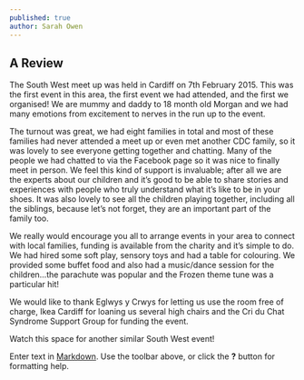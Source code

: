 ```yaml
---
published: true
author: Sarah Owen
---
```


## A Review
The South West meet up was held in Cardiff on 7th February 2015. This was the first event in this area, the first event we had attended, and the first we organised! We are mummy and daddy to 18 month old Morgan and we had many emotions from excitement to nerves in the run up to the event.  

The turnout was great, we had eight families in total and most of these families had never attended a meet up or even met another CDC family, so it was lovely to see everyone getting together and chatting. Many of the people we had chatted to via the Facebook page so it was nice to finally meet in person. We feel this kind of support is invaluable; after all we are the experts about our children and it’s good to be able to share stories and experiences with people who truly understand what it’s like to be in your shoes. It was also lovely to see all the children playing together, including all the siblings, because let’s not forget, they are an important part of the family too. 

We really would encourage you all to arrange events in your area to connect with local families, funding is available from the charity and it’s simple to do. We had hired some soft play, sensory toys and had a table for colouring. We provided some buffet food and also had a music/dance session for the children…the parachute was popular and the Frozen theme tune was a particular hit! 

We would like to thank Eglwys y Crwys for letting us use the room free of charge, Ikea Cardiff for loaning us several high chairs and the Cri du Chat Syndrome Support Group for funding the event. 

Watch this space for another similar South West event!


Enter text in [Markdown](http://daringfireball.net/projects/markdown/). Use the toolbar above, or click the **?** button for formatting help.
